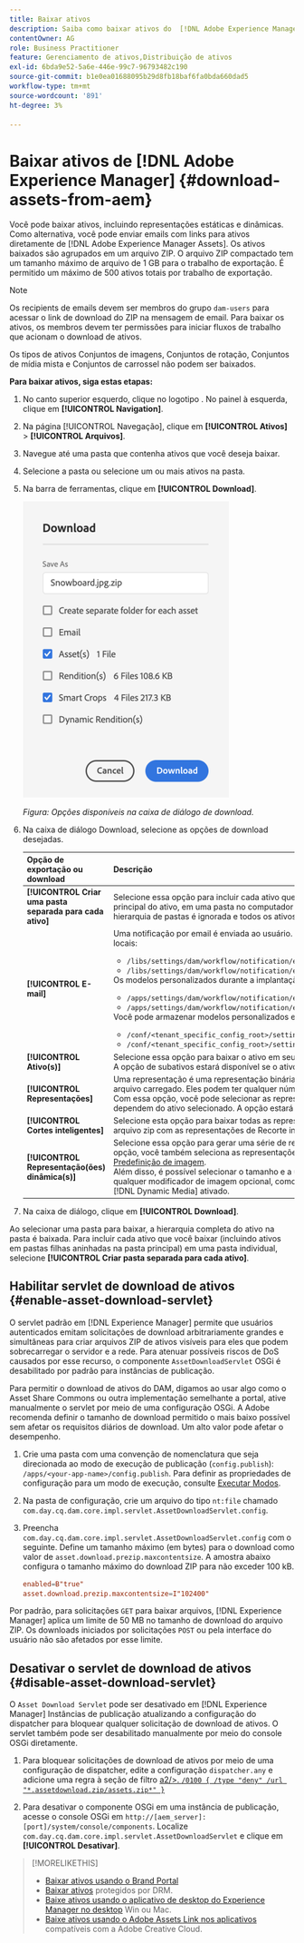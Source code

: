 ```yaml
---
title: Baixar ativos
description: Saiba como baixar ativos do  [!DNL Adobe Experience Manager] e ativar ou desativar a funcionalidade de download.
contentOwner: AG
role: Business Practitioner
feature: Gerenciamento de ativos,Distribuição de ativos
exl-id: 6bda9e52-5a6e-446e-99c7-96793482c190
source-git-commit: b1e0ea01688095b29d8fb18baf6fa0bda660dad5
workflow-type: tm+mt
source-wordcount: '891'
ht-degree: 3%

---
```


# Baixar ativos de [!DNL Adobe Experience Manager] {#download-assets-from-aem}

Você pode baixar ativos, incluindo representações estáticas e dinâmicas. Como alternativa, você pode enviar emails com links para ativos diretamente de [!DNL Adobe Experience Manager Assets]. Os ativos baixados são agrupados em um arquivo ZIP. O arquivo ZIP compactado tem um tamanho máximo de arquivo de 1 GB para o trabalho de exportação. É permitido um máximo de 500 ativos totais por trabalho de exportação.

>[!NOTE]
>
>Os recipients de emails devem ser membros do grupo `dam-users` para acessar o link de download do ZIP na mensagem de email. Para baixar os ativos, os membros devem ter permissões para iniciar fluxos de trabalho que acionam o download de ativos.

Os tipos de ativos Conjuntos de imagens, Conjuntos de rotação, Conjuntos de mídia mista e Conjuntos de carrossel não podem ser baixados.

**Para baixar ativos, siga estas etapas:**

1. No canto superior esquerdo, clique no logotipo . No painel à esquerda, clique em **[!UICONTROL Navigation]**.
1. Na página [!UICONTROL Navegação], clique em **[!UICONTROL Ativos]** > **[!UICONTROL Arquivos]**.
1. Navegue até uma pasta que contenha ativos que você deseja baixar.
1. Selecione a pasta ou selecione um ou mais ativos na pasta.
1. Na barra de ferramentas, clique em **[!UICONTROL Download]**.

   ![Opções disponíveis ao baixar ativos do Experience Manager Assets](/help/assets/assets/asset-download1.png)

   *Figura: Opções disponíveis na caixa de diálogo de download.*

1. Na caixa de diálogo Download, selecione as opções de download desejadas.

   | Opção de exportação ou download | Descrição |
   |---|---|
   | **[!UICONTROL Criar uma pasta separada para cada ativo]** | Selecione essa opção para incluir cada ativo que você baixar, incluindo ativos em pastas filhas aninhadas na pasta principal do ativo, em uma pasta no computador local. Quando essa opção não é selecionada, por padrão, a hierarquia de pastas é ignorada e todos os ativos são baixados em uma pasta no computador local. |
   | **[!UICONTROL E-mail]** | Uma notificação por email é enviada ao usuário. Os modelos padrão de emails estão disponíveis nos seguintes locais:<ul><li>`/libs/settings/dam/workflow/notification/email/downloadasset`.</li><li>`/libs/settings/dam/workflow/notification/email/transientworkflowcompleted`.</li></ul> Os modelos personalizados durante a implantação estão disponíveis nos seguintes locais: <ul><li>`/apps/settings/dam/workflow/notification/email/downloadasset`.</li><li>`/apps/settings/dam/workflow/notification/email/transientworkflowcompleted`.</li></ul>Você pode armazenar modelos personalizados específicos do locatário nos seguintes locais:<ul><li>`/conf/<tenant_specific_config_root>/settings/dam/workflow/notification/email/downloadasset`.</li><li>`/conf/<tenant_specific_config_root>/settings/dam/workflow/notification/email/transientworkflowcompleted`.</li></ul> |
   | **[!UICONTROL Ativo(s)]** | Selecione essa opção para baixar o ativo em seu formulário original sem nenhuma representação.<br>A opção de subativos estará disponível se o ativo original tiver subativos. |
   | **[!UICONTROL Representações]** | Uma representação é uma representação binária de um ativo. Os ativos têm uma representação principal: a do arquivo carregado. Eles podem ter qualquer número de representações. <br> Com essa opção, você pode selecionar as representações que deseja baixar. As representações disponíveis dependem do ativo selecionado. A opção estará disponível se o ativo tiver renderizações. |
   | **[!UICONTROL Cortes inteligentes]** | Selecione esta opção para baixar todas as representações de recorte inteligente do ativo selecionado no AEM. Um arquivo zip com as representações de Recorte inteligente é criado e baixado no computador local. |
   | **[!UICONTROL Representação(ões) dinâmica(s)]** | Selecione essa opção para gerar uma série de representações alternativas em tempo real. Ao selecionar essa opção, você também seleciona as representações que deseja criar dinamicamente selecionando na lista [Predefinição de imagem](image-presets.md). <br>Além disso, é possível selecionar o tamanho e a unidade de medida, o formato, o espaço de cores, a resolução e qualquer modificador de imagem opcional, como inverter a imagem. A opção só estará disponível se você tiver [!DNL Dynamic Media] ativado. |

1. Na caixa de diálogo, clique em **[!UICONTROL Download]**.

Ao selecionar uma pasta para baixar, a hierarquia completa do ativo na pasta é baixada. Para incluir cada ativo que você baixar (incluindo ativos em pastas filhas aninhadas na pasta principal) em uma pasta individual, selecione **[!UICONTROL Criar pasta separada para cada ativo]**.

## Habilitar servlet de download de ativos {#enable-asset-download-servlet}

O servlet padrão em [!DNL Experience Manager] permite que usuários autenticados emitam solicitações de download arbitrariamente grandes e simultâneas para criar arquivos ZIP de ativos visíveis para eles que podem sobrecarregar o servidor e a rede. Para atenuar possíveis riscos de DoS causados por esse recurso, o componente `AssetDownloadServlet` OSGi é desabilitado por padrão para instâncias de publicação.

Para permitir o download de ativos do DAM, digamos ao usar algo como o Asset Share Commons ou outra implementação semelhante a portal, ative manualmente o servlet por meio de uma configuração OSGi. A Adobe recomenda definir o tamanho de download permitido o mais baixo possível sem afetar os requisitos diários de download. Um alto valor pode afetar o desempenho.

1. Crie uma pasta com uma convenção de nomenclatura que seja direcionada ao modo de execução de publicação (`config.publish`): `/apps/<your-app-name>/config.publish`. Para definir as propriedades de configuração para um modo de execução, consulte [Executar Modos](/help/sites-deploying/configure-runmodes.md#defining-configuration-properties-for-a-run-mode).
1. Na pasta de configuração, crie um arquivo do tipo `nt:file` chamado `com.day.cq.dam.core.impl.servlet.AssetDownloadServlet.config`.
1. Preencha `com.day.cq.dam.core.impl.servlet.AssetDownloadServlet.config` com o seguinte. Define um tamanho máximo (em bytes) para o download como valor de `asset.download.prezip.maxcontentsize`. A amostra abaixo configura o tamanho máximo do download ZIP para não exceder 100 kB.

   ```conf
   enabled=B"true"
   asset.download.prezip.maxcontentsize=I"102400"
   ```

Por padrão, para solicitações `GET` para baixar arquivos, [!DNL Experience Manager] aplica um limite de 50 MB no tamanho de download do arquivo ZIP. Os downloads iniciados por solicitações `POST` ou pela interface do usuário não são afetados por esse limite.

## Desativar o servlet de download de ativos {#disable-asset-download-servlet}

O `Asset Download Servlet` pode ser desativado em [!DNL Experience Manager] Instâncias de publicação atualizando a configuração do dispatcher para bloquear qualquer solicitação de download de ativos. O servlet também pode ser desabilitado manualmente por meio do console OSGi diretamente.

1. Para bloquear solicitações de download de ativos por meio de uma configuração de dispatcher, edite a configuração `dispatcher.any` e adicione uma regra à seção de filtro [a2/>. `/0100 { /type "deny" /url "*.assetdownload.zip/assets.zip*" }`](https://experienceleague.adobe.com/docs/experience-manager-dispatcher/using/configuring/dispatcher-configuration.html#defining-a-filter)

1. Para desativar o componente OSGi em uma instância de publicação, acesse o console OSGi em `http://[aem_server]:[port]/system/console/components`. Localize `com.day.cq.dam.core.impl.servlet.AssetDownloadServlet` e clique em **[!UICONTROL Desativar]**.

>[!MORELIKETHIS]
>
>* [Baixar ativos usando o Brand Portal](https://experienceleague.adobe.com/docs/experience-manager-brand-portal/using/download/brand-portal-download-assets.html)
>* [Baixar ativos](drm.md) protegidos por DRM.
>* [Baixe ativos usando o aplicativo de desktop do Experience Manager no desktop](https://experienceleague.adobe.com/docs/experience-manager-desktop-app/using/using.html#download-assets) Win ou Mac.
>* [Baixe ativos usando o Adobe Assets Link nos aplicativos](https://helpx.adobe.com/br/enterprise/using/manage-assets-using-adobe-asset-link.html) compatíveis com a Adobe Creative Cloud.


